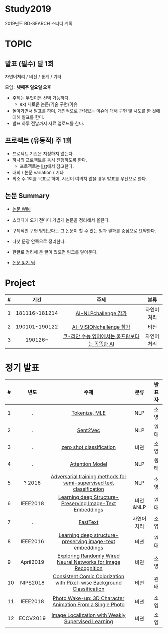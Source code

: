 # Study2019
2019년도 BD-SEARCH 스터디 계획

# TOPIC
## 발표 (필수) 달 1회
자연어처리 / 비전 / 통계 / 기타

모임 : **넷째주 일요일 오후**
- 주제는 무엇이든 선택 가능하다.
  - ex) 새로운 논문/기술 구현/이슈
- 돌아가면서 발표를 하며, 개인적으로 관심있는 이슈에 대해 구현 및 시도를 한 것에 대해 발표를 한다.
- 발표 하루 전날까지 자료 업로드를 한다.

## 프로젝트 (유동적) 주 1회
- 프로젝트 기간은 지정하지 않는다.
- 하나의 프로젝트를 동시 진행하도록 한다.
  - 프로젝트는 [list](https://github.com/BD-SEARCH/MLtutorial/wiki/%ED%95%B4%EB%B3%B4%EB%A9%B4-%EC%A2%8B%EC%9D%84-%ED%94%84%EB%A1%9C%EC%A0%9D%ED%8A%B8%EB%93%A4)에서 참고한다.
- 대회 / 논문 variation / 기타
- 최소 주 1회를 목표로 하며, 시간이 여의치 않을 경우 발표를 우선으로 한다.

## 논문 Summary

- [논문 Wiki](https://github.com/BD-SEARCH/Study2019/wiki)

- 스터디에 오기 전마다 가볍게 논문을 정리해서 올린다.
- 구체적인 구현 방법보다는 그 논문이 할 수 있는 일과 결과를 중심으로 요약한다.
- 다섯 문장 안쪽으로 정리한다.
- 한글로 정리해 둔 글이 있으면 링크를 달아둔다.
- [논문 읽기 팁](http://gradschoolstory.net/terry/readingpapers/)

# Project
|#|기간|주제|분류|
|:---|:---:|:---:|:---:|
|1|181116~181214|[AI-NLPchallenge 참가](https://github.com/BD-SEARCH/nsml_NLPchallenge)|자연어처리|
|2|190101~190122|[AI-VISIONchallenge 참가](https://github.com/BD-SEARCH/nsml_VISIONchallenge)|비전|
|3|190126~|[코-리안 수능 영어에서는 울프람보다는 똑똑한 AI](https://github.com/BD-SEARCH/CSAT-english)|자연어처리|


# 정기 발표 
|#|년도|주제|분류|발표자|
|:---|:---:|:---:|:---:|:---:|
|1|.|[Tokenize, MLE](https://github.com/BD-SEARCH/Study2019/tree/master/presentation/01.2019Jan/S\)%20tokenize%2C%20MLE)|NLP|소영|
|2|.|[Sent2Vec](https://github.com/BD-SEARCH/Study2019/tree/master/presentation/01.2019Jan/W\)%20Sent2Vec)|NLP|원태|
|3|.|[zero shot classification](https://github.com/BD-SEARCH/Study2019/tree/master/presentation/02.2019Feb/S\)%20zero%20shot%20classification)|비젼|소영|
|4|.|[Attention Model](https://github.com/BD-SEARCH/Study2019/tree/master/presentation/02.2019Feb/W\)%20Attention%20Model)|NLP|원태|
|5|? 2016|[Adversarial training methods for semi-supervised text classification](https://github.com/BD-SEARCH/Study2019/tree/master/presentation/03.2019Mar/S\)%20Adversarial%20training%20methods%20for%20semi-supervised%20text%20classification)|NLP|소영|
|6|IEEE2018|[Learning deep Structure-Preserving Image-Text Embeddings](https://github.com/BD-SEARCH/Study2019/tree/master/presentation/03.2019Mar/W\)%20Structure-Preserving%20Image-Text%20Embeddings)|비전&NLP|원태|
|7|.|[FastText](https://github.com/BD-SEARCH/Study2019/blob/master/presentation/04.2019Apr/S\)%20FastText.pdf)|자연어처리|소영|
|8|IEEE2016|[Learning deep structure-preserving image-text embeddings](https://github.com/BD-SEARCH/Study2019/blob/master/presentation/04.2019Apr/W\)%20CNN%20%EB%AA%A8%EB%8D%B8%EC%9D%98%20%ED%95%9C%EA%B3%84.pdf)|비젼|원태|
|9|April2019|[Exploring Randomly Wired Neural Networks for Image Recognition](https://github.com/BD-SEARCH/Study2019/blob/master/presentation/05.2019May/S\)%20Exploring%20Randomly%20Wired%20Neural%20Networks%20for%20Image%20Recognition.pdf)|비젼|소영|
|10|NIPS2018|[Consistent Comic Colorization with Pixel-wise Background Classification](https://github.com/BD-SEARCH/Study2019/blob/master/presentation/05.2019May/W\)%20Consistent%20Comic%20Colorization%20with%20Pixel-wise%20Background%20Classification.pdf)|비젼|원태|
|11|IEEE2018|[Photo Wake-up: 3D Character Animation From a Single Photo](https://github.com/BD-SEARCH/Study2019/blob/master/presentation/06.2019Jul/S\)%20Photo%20wake-up.pdf)|비젼|소영|
|12|ECCV2019|[Image Localization with Weakly Supervised Learning](https://github.com/BD-SEARCH/Study2019/blob/master/presentation/06.2019Jul/W\)%20Image%20Localization\20with\20Weakly\20Supervised\20Learning.pdf)|비젼|소영|
